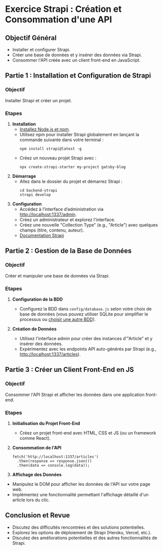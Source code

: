 # Exercice Strapi : Création et Consommation d'une API


## Objectif Général
- Installer et configurer Strapi.
- Créer une base de données et y insérer des données via Strapi.
- Consommer l'API créée avec un client front-end en JavaScript.

## Partie 1 : Installation et Configuration de Strapi
### Objectif
Installer Strapi et créer un projet.

### Etapes
1. **Installation**
   - [Installez Node.js et npm](https://nodejs.org/).
   - Utilisez npm pour installer Strapi globalement en lançant la commande suivante dans votre terminal :
     ```
     npm install strapi@latest -g
     ```
   - Créez un nouveau projet Strapi avec :
     ```
     npx create-strapi-starter my-project gatsby-blog
     ```
2. **Démarrage**
   - Allez dans le dossier du projet et démarrez Strapi :
     ```
     cd backend-strapi
     strapi develop
     ```
3. **Configuration**
   - Accédez à l’interface d’administration via [http://localhost:1337/admin](http://localhost:1337/admin).
   - Créez un administrateur et explorez l'interface.
   - Créez une nouvelle "Collection Type" (e.g., "Article") avec quelques champs (titre, contenu, auteur).
   - [Documentation Strapi](https://strapi.io/documentation/developer-docs/latest/getting-started/introduction.html)

## Partie 2 : Gestion de la Base de Données
### Objectif
Créer et manipuler une base de données via Strapi.

### Etapes
1. **Configuration de la BDD**
   - Configurez la BDD dans `config/database.js` selon votre choix de base de données (vous pouvez utiliser SQLite pour simplifier le processus ou [choisir une autre BDD](https://strapi.io/documentation/developer-docs/latest/setup-deployment-guides/configurations.html#database)).

2. **Création de Données**
   - Utilisez l'interface admin pour créer des instances d'"Article" et y insérer des données.
   - Expérimentez avec les endpoints API auto-générés par Strapi (e.g., [http://localhost:1337/articles](http://localhost:1337/articles)).


## Partie 3 : Créer un Client Front-End en JS
### Objectif
Consommer l'API Strapi et afficher les données dans une application front-end.

### Etapes
1. **Initialisation du Projet Front-End**
   - Créez un projet front-end avec HTML, CSS et JS (ou un framework comme React).

2. **Consommation de l'API**
   ```
   fetch('http://localhost:1337/articles')
     .then(response => response.json())
     .then(data => console.log(data));
    ```

3. **Affichage des Données**
- Manipulez le DOM pour afficher les données de l'API sur votre page web.
- Implémentez une fonctionnalité permettant l'affichage détaillé d'un article lors du clic.

## Conclusion et Revue
- Discutez des difficultés rencontrées et des solutions potentielles.
- Explorez les options de déploiement de Strapi (Heroku, Vercel, etc.).
- Discutez des améliorations potentielles et des autres fonctionnalités de Strapi.